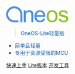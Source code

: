 ![logo](docs/_media/logo.png)

> <font color="#1661ab">OneOS-Lite轻量版</font>

- <font color="#1661ab">简单且轻量</font>
- <font color="#1661ab">专用于资源受限的MCU</font>

[快速上手](/docs/quick_guide/README.md)
[Lite版本](/README.md)
[开发工具](/docs/tools/README.md)
